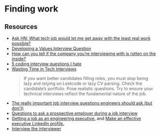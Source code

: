 # Finding work

## Resources

- [Ask HN: What tech job would let me get away with the least real work possible?](https://news.ycombinator.com/item?id=26721951)
- [Developing a Values Interview Question](https://jacobian.org/2022/jan/31/developing-a-values-interview-question/)
- [How can you tell if the company you’re interviewing with is rotten on the inside?](https://charity.wtf/2022/01/29/how-can-you-tell-if-the-company-youre-interviewing-with-is-rotten-on-the-inside/)
- [5 coding interview questions I hate](https://blog.thoughtspile.tech/2022/03/21/bad-tech-interview/)
- [Wasting Time in Tech Interviews](https://www.benjamistan.tech/2022/06/26/wasting-time-in-tech-interviews.html)
  > If you want better candidates filling roles, you must stop being lazy and relying on Leetcode or lazy CV parsing. Check the candidate’s portfolio. Pose realistic questions. Try to ensure your technical interviews reflect the fundamental nature of the job.
- [The really important job interview questions engineers should ask (but don't)](https://posthog.com/blog/what-to-ask-in-interviews)
- [Questions to ask a prospective employer during a job interview](https://nibblestew.blogspot.com/2022/09/questions-to-ask-prospective-employer.html)
- [Getting a job as an engineering executive.](https://lethain.com/getting-engineering-executive-job/) and [Make an effective executive LinkedIn profile.](https://lethain.com/executive-linkedin-profile/)
- [Interview the interviewer](https://github.com/readme/guides/technical-interviews)
